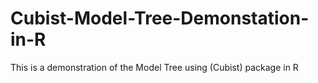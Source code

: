 # Cubist-Model-Tree-Demonstation-in-R
This is a demonstration of the Model Tree using (Cubist) package in R
